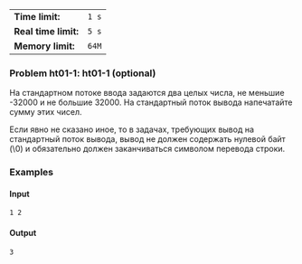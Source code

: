 |                      |       |
|----------------------|-------|
| **Time limit:**      | `1 s` |
| **Real time limit:** | `5 s` |
| **Memory limit:**    | `64M` |


### Problem ht01-1: ht01-1 (optional)

На стандартном потоке ввода задаются два целых числа, не меньшие
-32000 и не большие 32000. На стандартный поток вывода
напечатайте сумму этих чисел.

Если явно не сказано иное, то в задачах, требующих вывод на
стандартный поток вывода, вывод не должен содержать нулевой байт
(\0) и обязательно должен заканчиваться символом перевода строки.

### Examples

#### Input

    
    
    1 2

#### Output

    
    
    3

